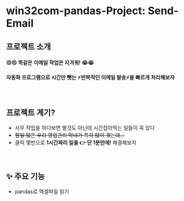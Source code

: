 # win32com-pandas-Project: Send-Email 
## 프로젝트 소개
#### 😣😣 똑같은 이메일 작업은 지겨워! 😭😭
#### 자동화 프로그램으로 시간만 뺏는 ⚡반복적인 이메일 발송⚡을 빠르게 처리해보자
<br>


## 프로젝트 계기?
- 사무 작업을 하다보면 별것도 아닌데 시간잡아먹는 일들이 꼭 있다
- ~~할일 많은 우리 영업관리 막내가 특히 많이 겪는데...~~
- 클릭 몇번으로 **1시간짜리 일을 👉 단 1분만에!** 해결해보자
<br>

## ✨ 주요 기능
- pandas로 엑셀파일 읽기
